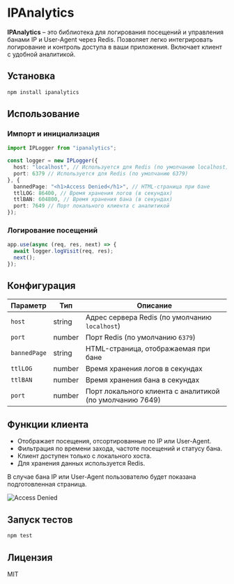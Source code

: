 # IPAnalytics

**IPAnalytics** – это библиотека для логирования посещений и управления банами IP и User-Agent через Redis. Позволяет легко интегрировать логирование и контроль доступа в ваши приложения. Включает клиент с удобной аналитикой.

## Установка

```sh
npm install ipanalytics
```

## Использование

### Импорт и инициализация

```ts
import IPLogger from "ipanalytics";

const logger = new IPLogger({
  host: "localhost", // Используется для Redis (по умолчанию localhost)
  port: 6379 // Используется для Redis (по умолчанию 6379)
}, {
  bannedPage: "<h1>Access Denied</h1>", // HTML-страница при бане
  ttlLOG: 86400, // Время хранения логов (в секундах)
  ttlBAN: 604800, // Время хранения бана (в секундах)
  port: 7649 // Порт локального клиента с аналитикой
});
```

### Логирование посещений

```ts
app.use(async (req, res, next) => {
  await logger.logVisit(req, res);
  next();
});
```


## Конфигурация

| Параметр      | Тип    | Описание                                                 |
|--------------|--------|----------------------------------------------------------|
| `host`       | string | Адрес сервера Redis (по умолчанию `localhost`)           |
| `port`       | number | Порт Redis (по умолчанию `6379`)                         |
| `bannedPage` | string | HTML-страница, отображаемая при бане                     |
| `ttlLOG`     | number | Время хранения логов в секундах                          |
| `ttlBAN`     | number | Время хранения бана в секундах                           |
| `port`       | number | Порт локального клиента с аналитикой (по умолчанию 7649) |

## Функции клиента

- Отображает посещения, отсортированные по IP или User-Agent.
- Фильтрация по времени захода, частоте посещений и статусу бана.
- Клиент доступен только с локального хоста.
- Для хранения данных используется Redis.

В случае бана IP или User-Agent пользователю будет показана подготовленная страница.

![Access Denied](./image.png)

## Запуск тестов

```sh
npm test
```

## Лицензия

MIT


